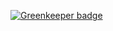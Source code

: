 
[![Greenkeeper badge](https://badges.greenkeeper.io/saiichihashimoto/marandiz.co.svg)](https://greenkeeper.io/)
